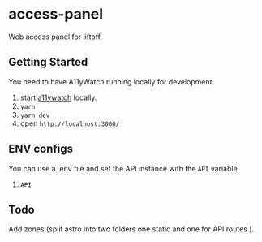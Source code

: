 # access-panel

Web access panel for liftoff.

## Getting Started

You need to have A11yWatch running locally for development.

1. start [a11ywatch](https://github.com/a11ywatch/a11ywatch) locally.
1. `yarn`
1. `yarn dev`
1. open `http://localhost:3000/`

## ENV configs

You can use a .env file and set the API instance with the `API` variable.

1. `API`

## Todo

Add zones (split astro into two folders one static and one for API routes ).